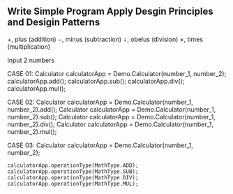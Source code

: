 ## Write Simple Program Apply Desgin Principles and Desigin Patterns

+, plus (addition)
−, minus (subtraction)
÷, obelus (division)
×, times (multiplication)

Input 2 numbers

CASE 01:
    Calculator calculatorApp = Demo.Calculator(number_1, number_2);
    calculatorApp.add();
    calculatorApp.sub();
    calculatorApp.div();
    calculatorApp.mul();

 CASE 02:
    Calculator calculatorApp = Demo.Calculator(number_1, number_2).add();
    Calculator calculatorApp = Demo.Calculator(number_1, number_2).sub();
    Calculator calculatorApp = Demo.Calculator(number_1, number_2).div();
    Calculator calculatorApp = Demo.Calculator(number_1, number_2).mul();
       
CASE 03:
    Calculator calculatorApp = Demo.Calculator(number_1, number_2);

    calculatorApp.operationType(MathType.ADD);
    calculatorApp.operationType(MathType.SUB);
    calculatorApp.operationType(MathType.DIV);
    calculatorApp.operationType(MathType.MUL);